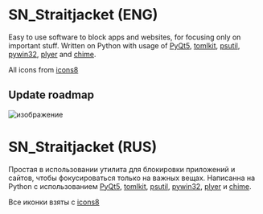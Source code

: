 # SN_Straitjacket (ENG)
Easy to use software to block apps and websites, for focusing only on important stuff.
Written on Python with usage of [PyQt5](https://pypi.org/project/PyQt5/), [tomlkit](https://pypi.org/project/tomlkit/), [psutil](https://pypi.org/project/psutil/), [pywin32](https://pypi.org/project/pywin32/), [plyer](https://github.com/kivy/plyer) and [chime](https://pypi.org/project/chime/).

All icons from [icons8](https://icons8.com/)

## Update roadmap
![изображение](https://user-images.githubusercontent.com/46260745/235346042-af56b8bb-9c8e-4d8c-9640-bdf60ad41fe3.png)

# SN_Straitjacket (RUS)
Простая в использовании утилита для блокировки приложений и сайтов, чтобы фокусироваться только на важных вещах.
Написанна на Python с использованием [PyQt5](https://pypi.org/project/PyQt5/), [tomlkit](https://pypi.org/project/tomlkit/), [psutil](https://pypi.org/project/psutil/), [pywin32](https://pypi.org/project/pywin32/), [plyer](https://github.com/kivy/plyer) и [chime](https://pypi.org/project/chime/).

Все иконки взяты с [icons8](https://icons8.com/)

